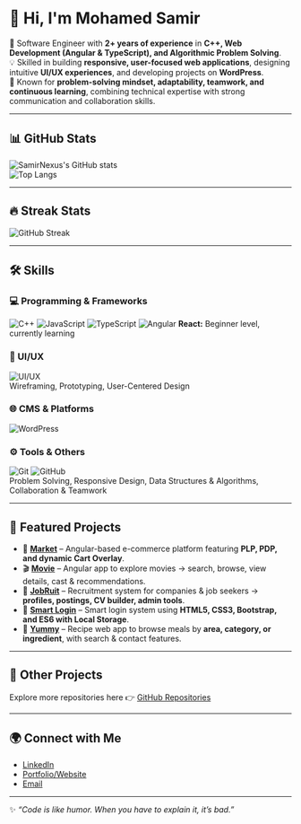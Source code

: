 # 👋 Hi, I'm Mohamed Samir

🚀 Software Engineer with **2+ years of experience** in **C++, Web Development (Angular & TypeScript), and Algorithmic Problem Solving**.  
💡 Skilled in building **responsive, user-focused web applications**, designing intuitive **UI/UX experiences**, and developing projects on **WordPress**.  
🌟 Known for **problem-solving mindset, adaptability, teamwork, and continuous learning**, combining technical expertise with strong communication and collaboration skills.

---

## 📊 GitHub Stats  
![SamirNexus's GitHub stats](https://github-readme-stats.vercel.app/api?username=SamirNexus&show_icons=true&theme=radical)  
![Top Langs](https://github-readme-stats.vercel.app/api/top-langs/?username=SamirNexus&layout=compact&theme=radical)  

---



## 🔥 Streak Stats  
![GitHub Streak](https://github-readme-streak-stats.herokuapp.com/?user=SamirNexus&theme=radical)  

---

## 🛠️ Skills

### 💻 Programming & Frameworks
![C++](https://img.shields.io/badge/-C++-00599C?logo=c%2b%2b&logoColor=white&style=flat)
![JavaScript](https://img.shields.io/badge/-JavaScript-F7DF1E?logo=javascript&logoColor=black&style=flat)
![TypeScript](https://img.shields.io/badge/-TypeScript-3178C6?logo=typescript&logoColor=white&style=flat)
![Angular](https://img.shields.io/badge/-Angular-DD0031?logo=angular&logoColor=white&style=flat)
**React:** Beginner level, currently learning

### 🎨 UI/UX
![UI/UX](https://img.shields.io/badge/-UI%2FUX-FF4088?logo=figma&logoColor=white&style=flat)  
Wireframing, Prototyping, User-Centered Design

### 🌐 CMS & Platforms
![WordPress](https://img.shields.io/badge/-WordPress-21759B?logo=wordpress&logoColor=white&style=flat)

### ⚙️ Tools & Others
![Git](https://img.shields.io/badge/-Git-F05032?logo=git&logoColor=white&style=flat)
![GitHub](https://img.shields.io/badge/-GitHub-181717?logo=github&logoColor=white&style=flat)  
Problem Solving, Responsive Design, Data Structures & Algorithms, Collaboration & Teamwork

---

## 📌 Featured Projects

- 🔹 **[Market](https://github.com/SamirNexus/Market)** – Angular-based e-commerce platform featuring **PLP, PDP, and dynamic Cart Overlay**.  
- 🎬 **[Movie](https://github.com/SamirNexus/Movie)** – Angular app to explore movies → search, browse, view details, cast & recommendations.  
- 💼 **[JobRuit](https://github.com/SamirNexus/JobRuit)** – Recruitment system for companies & job seekers → **profiles, postings, CV builder, admin tools**.  
- 🔑 **[Smart Login](https://github.com/SamirNexus/Smart-Login)** – Smart login system using **HTML5, CSS3, Bootstrap, and ES6 with Local Storage**.  
- 🍲 **[Yummy](https://github.com/SamirNexus/Yummy)** – Recipe web app to browse meals by **area, category, or ingredient**, with search & contact features.  

---

## 📂 Other Projects
Explore more repositories here 👉 [GitHub Repositories](https://github.com/SamirNexus?tab=repositories)  

---

## 🌍 Connect with Me
- [LinkedIn](https://www.linkedin.com/in/your-link)  
- [Portfolio/Website](https://your-website.com)  
- [Email](mailto:yourmail@example.com)  

---

✨ *“Code is like humor. When you have to explain it, it’s bad.”*
